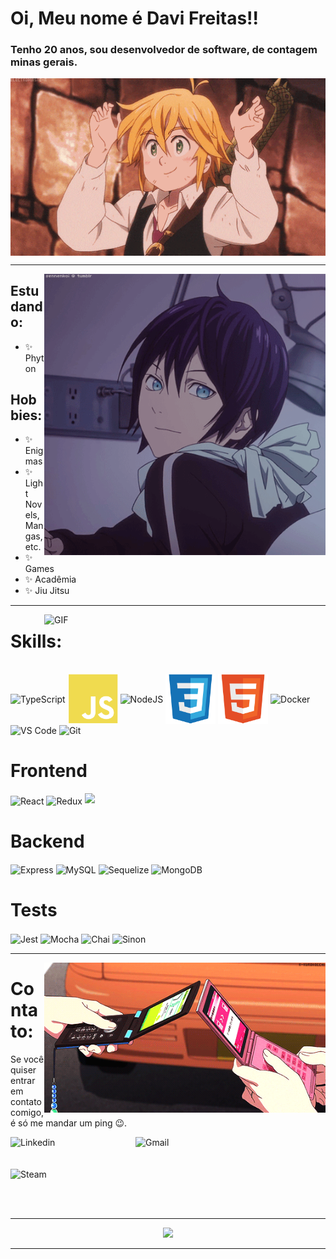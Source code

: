 # Oi, Meu nome é Davi Freitas!!
### Tenho 20 anos, sou desenvolvedor de software, de contagem minas gerais.

<div align="center">
<img hight="300" width="600" alt="GIF" align="center" src="assets/gifs/208593.gif">
</div>
  
<hr/>

<div align="right">
<img hight="450" width="450" alt="GIF" align="right" src="assets/gifs/13626.gif">
</div>

<div align="left">
 
## Estudando:

- ✨ Phyton

## Hobbies: 

- ✨ Enigmas
- ✨ Light Novels, Mangas, etc.
- ✨ Games
- ✨ Acadêmia
- ✨ Jiu Jitsu

</div>

<hr/>

</div align="right">
<img hight="450" width="450" alt="GIF" align="right" src="https://camo.githubusercontent.com/7e2ceb92a082a0dfdfc070cf45f9921d0a5f24c9afef1ba14e9dd60464bc818e/68747470733a2f2f63646e2e686173686e6f64652e636f6d2f7265732f686173686e6f64652f696d6167652f75706c6f61642f76313539353333313034353738382f3744546335414b61772e6769663f6175746f3d666f726d61742c636f6d7072657373266769662d713d363026666f726d61743d7765626d">
</div>

<div align="left">

# Skills:

   <div style="display: inline_block">
     <br>
      <!-- <img align="center" alt="Python" height="80" src="https://cdn.jsdelivr.net/gh/devicons/devicon/icons/python/python-original.svg"> -->
       <img align="center" alt="TypeScript" height="80" src="https://cdn.jsdelivr.net/gh/devicons/devicon/icons/typescript/typescript-original.svg">
       <img align="center" alt="JS" height="80" src="https://raw.githubusercontent.com/devicons/devicon/master/icons/javascript/javascript-plain.svg">
       <img align="center" alt="NodeJS" height="80" src="https://cdn.jsdelivr.net/gh/devicons/devicon/icons/nodejs/nodejs-original.svg">
       <img align="center" alt="CSS" height="80" src="https://raw.githubusercontent.com/devicons/devicon/master/icons/css3/css3-original.svg">
       <img align="center" alt="HTML" height="80" src="https://raw.githubusercontent.com/devicons/devicon/master/icons/html5/html5-original.svg">
       <img align="center" alt="Docker" height="80" src="https://cdn.jsdelivr.net/gh/devicons/devicon/icons/docker/docker-original-wordmark.svg">
       <img align="center" alt="VS Code" height="80" src="https://cdn.jsdelivr.net/gh/devicons/devicon/icons/vscode/vscode-original.svg">
       <img align="center" alt="Git" height="80" src="https://cdn.jsdelivr.net/gh/devicons/devicon/icons/git/git-plain-wordmark.svg">
     <h1>Frontend</h1>
     <img align="center" alt="React" height="80" src="https://cdn.jsdelivr.net/gh/devicons/devicon/icons/react/react-original-wordmark.svg">
     <img align="center" alt="Redux" height="80" src="https://cdn.jsdelivr.net/gh/devicons/devicon/icons/redux/redux-original.svg">
     <img align="center alt="Boostrap" height="80" src="https://cdn.jsdelivr.net/gh/devicons/devicon/icons/bootstrap/bootstrap-original-wordmark.svg">
     <h1>Backend</h1>
       <img align="center" alt="Express" height="80" src="https://cdn.jsdelivr.net/gh/devicons/devicon/icons/express/express-original-wordmark.svg">
       <img align="center" alt="MySQL" height="80" src="https://cdn.jsdelivr.net/gh/devicons/devicon/icons/mysql/mysql-original-wordmark.svg">
       <img align="center" alt="Sequelize" height="80" src="https://cdn.jsdelivr.net/gh/devicons/devicon/icons/sequelize/sequelize-original-wordmark.svg"/>
       <img align="center" alt="MongoDB" height="80" src="https://cdn.jsdelivr.net/gh/devicons/devicon/icons/mongodb/mongodb-original-wordmark.svg"/>
     <h1>Tests</h1>
     <img align="center" alt="Jest" height="80" src="https://cdn.jsdelivr.net/gh/devicons/devicon/icons/jest/jest-plain.svg" />
     <img align="center" alt="Mocha" height="80" src="https://cdn.jsdelivr.net/gh/devicons/devicon/icons/mocha/mocha-plain.svg">
     <img align="center" alt="Chai" height="80" src="https://avatars.githubusercontent.com/u/1515293?s=280&v=4">
     <img align="center" alt="Sinon" height="80"  src="https://camo.githubusercontent.com/c1d8136cb62cfd03e64b9193b7384fd75804a7b1bd9b8b705b51cc9d99de8fe3/68747470733a2f2f73696e6f6e6a732e6f72672f6173736574732f696d616765732f6c6f676f2e706e67">
   </div>          
</div> 

<hr/>

<div align="right">
 <img hight="320" width="450" align="right" alt="GIF" src="assets/gifs/email.gif">
</div>
                                                                                 
<div align="left">

# Contato:

<p>Se você quiser entrar em contato comigo, é só me mandar um ping 😉.</p>
   <div style="display: inline_block">
    <a href="https://www.linkedin.com/in/davifreitass/">
      <img align="left" alt="Linkedin" width="200" hight="300" src="https://github.com/datavinny/datavinny/blob/master/assets/icons/linkedin.png" />
    </a>
    <a href="mailto:df828316@gmail.com">
     <img align="left" alt="Gmail" width="200" hight="300" src="https://github.com/datavinny/datavinny/blob/master/assets/icons/gmail.png" />
    </a> 
    </br></br></br>
    <a href="https://steamcommunity.com/id/davirazzar/">
      <img align="left" alt="Steam" width="200" hight="300" src="https://github.com/datavinny/datavinny/blob/master/assets/icons/steam.png" />
    </a>
   </div>
</div>
                                                                                                                                        
</br></br></br>

<hr/>
<div align="center">
<p align="center" >  
  <a href="https://github.com/datavinny/github-readme-stats"> 
    <img  src="https://github-readme-stats.vercel.app/api?username=datavinny&&show_icons=true&theme=radical"/>
  </a>
 </p>
</div>
<hr/>

